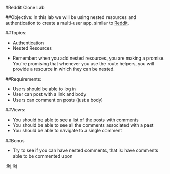#Reddit Clone Lab 

##Objective:
In this lab we will be using nested resources and authentication to create a multi-user app, similar to [Reddit](http://www.reddit.com/).

##Topics:

- Authentication
- Nested Resources

* Remember: when you add nested resources, you are making a promise. You're promising that whenever you use the route helpers, you will provide a resource in which they can be nested.

##Requirements:
* Users should be able to log in
* User can post with a link and body 
* Users can comment on posts (just a body)

##Views:
 - You should be able to see a list of the posts with comments
 - You should be able to see all the comments associated with a past
 - You should be able to navigate to a single comment

##Bonus
- Try to see if you can have nested comments, that is: have comments able to be commented upon

;lkj;lkj